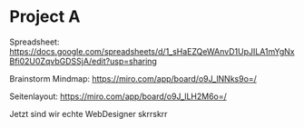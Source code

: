# Project A
Spreadsheet: https://docs.google.com/spreadsheets/d/1_sHaEZQeWAnvD1UpJILA1mYgNxBfi02U0ZqvbGDSSjA/edit?usp=sharing

Brainstorm Mindmap: https://miro.com/app/board/o9J_lNNks9o=/

Seitenlayout: https://miro.com/app/board/o9J_lLH2M6o=/

Jetzt sind wir echte WebDesigner skrrskrr

